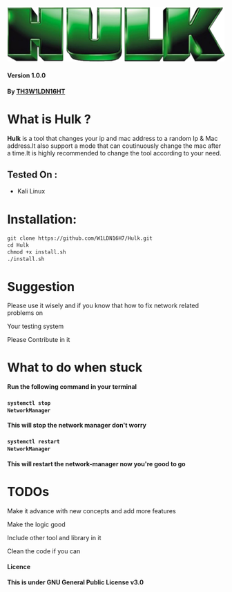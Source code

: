 <p align="center">
	<img src="hulk.png" width="600px">
</p>


#### Version 1.0.0
#### By [TH3W1LDN16HT](https://github.com/W1LDN16H7)

# What is Hulk ?
**Hulk** is a tool that changes your ip and mac address to  a random Ip &amp; Mac address.It also support a mode that can coutinuously change the mac after a time.It is highly recommended to change the tool according to your need.

## Tested On :
<ul>
  <li>Kali Linux</li>
  
</ul>

# Installation:
```
git clone https://github.com/W1LDN16H7/Hulk.git
cd Hulk
chmod +x install.sh
./install.sh
```

# Suggestion
<p>Please use it wisely and if you know that how to fix network related problems on</p>
<p>Your testing system</p>
<p>Please Contribute in it</p>


# What to do when stuck
**Run  the following command in your terminal**

#### <code>systemctl stop NetworkManager</code>
**This will stop the network manager don't worry**
#### <code>systemctl restart NetworkManager</code>
**This will restart the network-manager now you're good to go**


# TODOs
<p>Make it advance with new concepts and add more features</p>
<p>Make the logic good</p>
<p>Include other tool and library in it </p>
<p>Clean the code if you can</p>

#### Licence
**This is under GNU General Public License v3.0**

